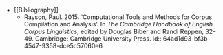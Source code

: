- [[Bibliography]]
	- Rayson, Paul. 2015. ‘Computational Tools and Methods for Corpus Compilation and Analysis’. In *The Cambridge Handbook of English Corpus Linguistics*, edited by Douglas Biber and Randi Reppen, 32–49. Cambridge: Cambridge University Press.
	  id:: 64ad1d93-bf3b-4547-9358-dce5c57060e6
